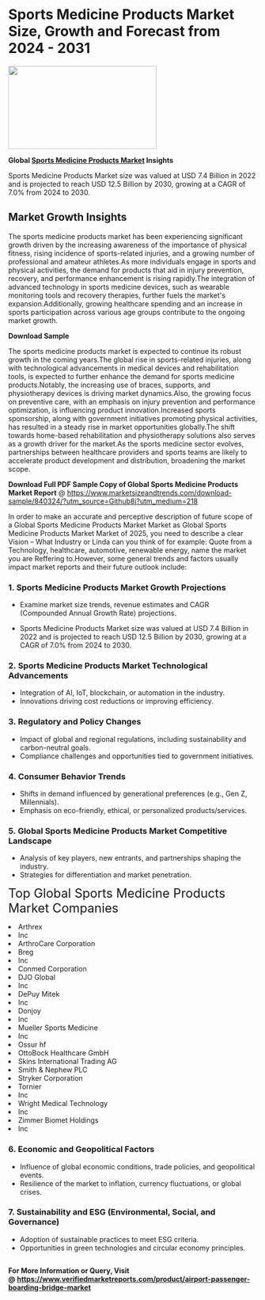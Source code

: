 <H1>Sports Medicine Products Market Size, Growth and Forecast from 2024 - 2031</H1><img class="aligncenter size-medium wp-image-584254" src="https://thirdeyenews.in/wp-content/uploads/2024/09/Global-Market-Research-300x168.jpeg" alt="" width="300" height="168" /><p><strong>Global&nbsp;<a href="https://www.marketsizeandtrends.com/download-sample/840324/?utm_source=Github8j?utm_medium=218">Sports Medicine Products Market</a> Insights</strong></p><p>Sports Medicine Products Market size was valued at USD 7.4 Billion in 2022 and is projected to reach USD 12.5 Billion by 2030, growing at a CAGR of 7.0% from 2024 to 2030.</p><p><h2>Market Growth Insights</h2> <p>The sports medicine products market has been experiencing significant growth driven by the increasing awareness of the importance of physical fitness, rising incidence of sports-related injuries, and a growing number of professional and amateur athletes.As more individuals engage in sports and physical activities, the demand for products that aid in injury prevention, recovery, and performance enhancement is rising rapidly.The integration of advanced technology in sports medicine devices, such as wearable monitoring tools and recovery therapies, further fuels the market's expansion.Additionally, growing healthcare spending and an increase in sports participation across various age groups contribute to the ongoing market growth.</p> <p><strong>Download Sample</strong></p> <p>The sports medicine products market is expected to continue its robust growth in the coming years.The global rise in sports-related injuries, along with technological advancements in medical devices and rehabilitation tools, is expected to further enhance the demand for sports medicine products.Notably, the increasing use of braces, supports, and physiotherapy devices is driving market dynamics.Also, the growing focus on preventive care, with an emphasis on injury prevention and performance optimization, is influencing product innovation.Increased sports sponsorship, along with government initiatives promoting physical activities, has resulted in a steady rise in market opportunities globally.The shift towards home-based rehabilitation and physiotherapy solutions also serves as a growth driver for the market.As the sports medicine sector evolves, partnerships between healthcare providers and sports teams are likely to accelerate product development and distribution, broadening the market scope.</p> <p><span class=""><strong>Download Full PDF Sample Copy of Global Sports Medicine Products Market Report</strong> @ <a href="https://www.marketsizeandtrends.com/download-sample/840324/?utm_source=Github8j?utm_medium=218" target="_blank">https://www.marketsizeandtrends.com/download-sample/840324/?utm_source=Github8j?utm_medium=218</a></span></p><p>In order to make an accurate and perceptive description of future scope of a Global&nbsp;Sports Medicine Products Market Market as Global&nbsp;Sports Medicine Products Market Market of 2025, you need to describe a clear Vision &ndash; What Industry or Linda can you think of for example: Quote from a Technology, healthcare, automotive, renewable energy, name the market you are Reffering to.However, some general trends and factors usually impact market reports and their future outlook include:</p><h3>1.&nbsp;<strong>Sports Medicine Products Market Growth Projections</strong></h3><ul><li>Examine market size trends, revenue estimates and CAGR (Compounded Annual Growth Rate) projections.</li><li><p>Sports Medicine Products Market size was valued at USD 7.4 Billion in 2022 and is projected to reach USD 12.5 Billion by 2030, growing at a CAGR of 7.0% from 2024 to 2030.</p></li></ul><h3>2.&nbsp;<strong>Sports Medicine Products Market Technological Advancements</strong></h3><ul><li>Integration of AI, IoT, blockchain, or automation in the industry.</li><li>Innovations driving cost reductions or improving efficiency.</li></ul><h3>3.&nbsp;<strong>Regulatory and Policy Changes</strong></h3><ul><li>Impact of global and regional regulations, including sustainability and carbon-neutral goals.</li><li>Compliance challenges and opportunities tied to government initiatives.</li></ul><h3>4.&nbsp;<strong>Consumer Behavior Trends</strong></h3><ul><li>Shifts in demand influenced by generational preferences (e.g., Gen Z, Millennials).</li><li>Emphasis on eco-friendly, ethical, or personalized products/services.</li></ul><h3>5.&nbsp;<strong>Global Sports Medicine Products Market Competitive Landscape</strong></h3><ul><li>Analysis of key players, new entrants, and partnerships shaping the industry.</li><li>Strategies for differentiation and market penetration.</li></ul><p data-pm-slice="1 1 []"><span style="color: inherit; font-family: inherit; font-size: 25px;">Top Global Sports Medicine Products Market Companies</span></p><div class="" data-test-id=""><p><li>Arthrex</li><li> Inc</li><li> ArthroCare Corporation</li><li> Breg</li><li> Inc</li><li> Conmed Corporation</li><li> DJO Global</li><li> Inc</li><li> DePuy Mitek</li><li> Inc</li><li> Donjoy</li><li> Inc</li><li> Mueller Sports Medicine</li><li> Inc</li><li> Ossur hf</li><li> OttoBock Healthcare GmbH</li><li> Skins International Trading AG</li><li> Smith & Nephew PLC</li><li> Stryker Corporation</li><li> Tornier</li><li> Inc</li><li> Wright Medical Technology</li><li> Inc</li><li> Zimmer Biomet Holdings</li><li> Inc</li></p></div><h3>6.&nbsp;<strong>Economic and Geopolitical Factors</strong></h3><ul><li>Influence of global economic conditions, trade policies, and geopolitical events.</li><li>Resilience of the market to inflation, currency fluctuations, or global crises.</li></ul><h3>7.&nbsp;<strong>Sustainability and ESG (Environmental, Social, and Governance)</strong></h3><ul><li>Adoption of sustainable practices to meet ESG criteria.</li><li>Opportunities in green technologies and circular economy principles.</li></ul><h2><strong style="font-size: 14px;">For More Information or Query, Visit @&nbsp;</strong><a style="background-color: #ffffff; font-size: 14px;" href="https://www.marketsizeandtrends.com/report/sports-medicine-products-market/" target="_blank">https://www.verifiedmarketreports.com/product/airport-passenger-boarding-bridge-market</a></h2>